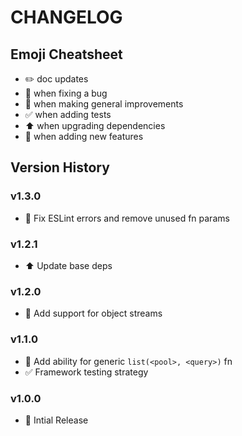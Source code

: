 # CHANGELOG

## Emoji Cheatsheet
- :pencil2: doc updates
- :bug: when fixing a bug
- :rocket: when making general improvements
- :white_check_mark: when adding tests
- :arrow_up: when upgrading dependencies
- :tada: when adding new features

## Version History

### v1.3.0

- :rocket: Fix ESLint errors and remove unused fn params

### v1.2.1

- :arrow_up: Update base deps

### v1.2.0
- :tada: Add support for object streams

### v1.1.0
- :tada: Add ability for generic `list(<pool>, <query>)` fn
- :white_check_mark: Framework testing strategy

### v1.0.0
- :rocket: Intial Release

